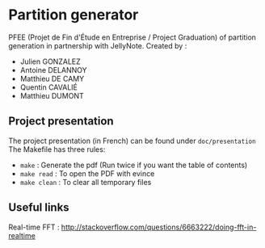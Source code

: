 # Partition generator

PFEE (Projet de Fin d'Étude en Entreprise / Project Graduation) of partition generation in partnership with JellyNote.
Created by :
- Julien GONZALEZ
- Antoine DELANNOY
- Matthieu DE CAMY
- Quentin CAVALIÉ
- Matthieu DUMONT

## Project presentation

The project presentation (in French) can be found under `doc/presentation`
The Makefile has three rules:
- `make` : Generate the pdf (Run twice if you want the table of contents)
- `make read` : To open the PDF with evince
- `make clean` : To clear all temporary files

## Useful links

Real-time FFT :
http://stackoverflow.com/questions/6663222/doing-fft-in-realtime

